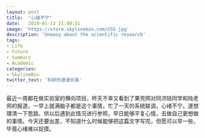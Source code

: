 ```yaml
---
layout: post
title:  "心绪不宁"
date:   2019-01-13 21:40:31
image: 'https://store.skylinebin.com/CSS.jpg'
description: 'Uneasy about the scientific research'
tags:
- Life
- Future
- Summary
- Academic
categories:
- SkylineBin
twitter_text: '科研的漫漫长路'
---  
```


最近一周都在做实验室的横向项目，昨天不幸又看到了果壳网对同济陆同学和陆老师的报道，一早上就满脑子都是这个事情，忙了一天的系统联调，心绪不宁。遂想理清一下思路，供以后遇到此情况进行参照，早日能够平复心情，去做自己更想做的事情。今天还要出差，不知道什么时候能够把这篇文字写完，但愿可以早一些，毕竟心绪难以捉摸。
